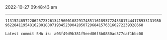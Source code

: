2022-10-27 09:48:43 am

---

`113152465722862572326134196001082917485116189377243381744417893313198096228411954816280188071934523904285072968415763160272239328668`

`Latest commit SHA is: a03f49d9b381f5eed86f8b0880ac377caf1bbc00 `
